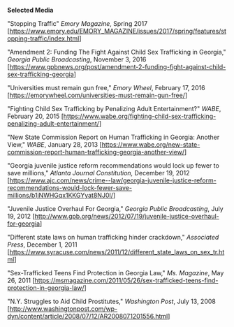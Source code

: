 **Selected Media**

"Stopping Traffic" *Emory Magazine*, Spring 2017
\[<https://www.emory.edu/EMORY_MAGAZINE/issues/2017/spring/features/stopping-traffic/index.html>\]

"Amendment 2: Funding The Fight Against Child Sex Trafficking in
Georgia," *Georgia Public Broadcasting*, November 3, 2016
\[<https://www.gpbnews.org/post/amendment-2-funding-fight-against-child-sex-trafficking-georgia>\]

"Universities must remain gun free," *Emory Wheel*, February 17, 2016
\[<https://emorywheel.com/universities-must-remain-gun-free/>\]

"Fighting Child Sex Trafficking by Penalizing Adult Entertainment?"
*WABE*, February 20, 2015
\[<https://www.wabe.org/fighting-child-sex-trafficking-penalizing-adult-entertainment/>\]

"New State Commission Report on Human Trafficking in Georgia: Another
View," *WABE*, January 28, 2013
\[<https://www.wabe.org/new-state-commission-report-human-trafficking-georgia-another-view/>\]

"Georgia juvenile justice reform recommendations would lock up fewer to
save millions," *Atlanta Journal Constitution,* December 19, 2012
\[<https://www.ajc.com/news/crime--law/georgia-juvenile-justice-reform-recommendations-would-lock-fewer-save-millions/b1jNWHGqx1KKGYyat8NJ0I/>\]

"Juvenile Justice Overhaul For Georgia," *Georgia Public Broadcasting*,
July 19, 2012
\[<http://www.gpb.org/news/2012/07/19/juvenile-justice-overhaul-for-georgia>\]

"Different state laws on human trafficking hinder crackdown,"
*Associated Press*, December 1, 2011
\[<https://www.syracuse.com/news/2011/12/different_state_laws_on_sex_tr.html>\]

"Sex-Trafficked Teens Find Protection in Georgia Law," *Ms. Magazine*,
May 26, 2011
\[<https://msmagazine.com/2011/05/26/sex-trafficked-teens-find-protection-in-georgia-law/>\]

"N.Y. Struggles to Aid Child Prostitutes," *Washington Post*, July 13,
2008
\[<http://www.washingtonpost.com/wp-dyn/content/article/2008/07/12/AR2008071201556.html>\]